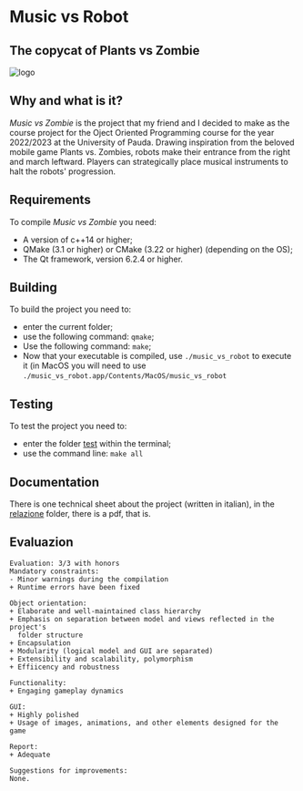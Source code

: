 # Music vs Robot

## The copycat of Plants vs Zombie

![logo](assets/icon.icns)

## Why and what is it?

_Music vs Zombie_ is the project that my friend and I decided to make as the
course project for the Oject Oriented Programming course for the year 2022/2023
at the University of Pauda. Drawing inspiration from the beloved mobile game 
Plants vs. Zombies, robots make their entrance from the right and march 
leftward. Players can strategically place musical instruments to halt the 
robots' progression.

## Requirements

To compile _Music vs Zombie_ you need:

 - A version of c++14 or higher;
 - QMake (3.1 or higher) or CMake (3.22 or higher) (depending on the OS);
 - The Qt framework, version 6.2.4 or higher.

## Building

To build the project you need to:

 - enter the current folder;
 - use the following command: `qmake`;
 - Use the following command: `make`;
 - Now that your executable is compiled, use `./music_vs_robot` to execute it
   (in MacOS you will need to use
   `./music_vs_robot.app/Contents/MacOS/music_vs_robot`

## Testing

To test the project you need to:
 - enter the folder [test](./test) within the terminal;
 - use the command line: `make all`

## Documentation
There is one technical sheet about the project (written in italian), in the
[relazione](./relazione) folder, there is a pdf, that is.

## Evaluazion
```
Evaluation: 3/3 with honors
Mandatory constraints:
- Minor warnings during the compilation
+ Runtime errors have been fixed

Object orientation:
+ Elaborate and well-maintained class hierarchy
+ Emphasis on separation between model and views reflected in the project's
  folder structure
+ Encapsulation
+ Modularity (logical model and GUI are separated)
+ Extensibility and scalability, polymorphism
+ Effiicency and robustness

Functionality:
+ Engaging gameplay dynamics

GUI:
+ Highly polished
+ Usage of images, animations, and other elements designed for the game

Report:
+ Adequate

Suggestions for improvements:
None.
```

